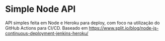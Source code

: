 # Simple Node API

API simples feita em Node e Heroku para deploy, com foco na utilização do GitHub Actions para CI/CD. 
Baseado em https://www.split.io/blog/node-js-continuous-deployment-jenkins-heroku/
